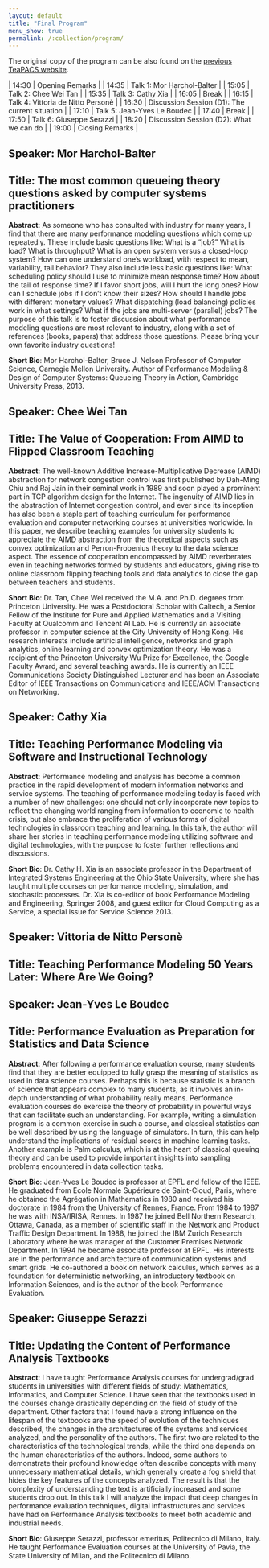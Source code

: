 ```yaml
---
layout: default
title: "Final Program"
menu_show: true
permalink: /:collection/program/
---
```


The original copy of the program can be also found on the [previous TeaPACS website](https://www.performance2021.deib.polimi.it/www.performance2021.deib.polimi.it/teapacs/index.html).

| 14:30 | Opening Remarks                                |
| 14:35 | Talk 1: Mor Harchol-Balter                     |
| 15:05 | Talk 2: Chee Wei Tan                           |
| 15:35 | Talk 3: Cathy Xia                              |
| 16:05 | Break                                          |
| 16:15 | Talk 4: Vittoria de Nitto Personè              |
| 16:30 | Discussion Session (D1): The current situation |
| 17:10 | Talk 5: Jean-Yves Le Boudec                    |
| 17:40 | Break                                          |
| 17:50 | Talk 6: Giuseppe Serazzi                       |
| 18:20 | Discussion Session (D2): What we can do        |
| 19:00 | Closing Remarks                                |

## Speaker: Mor Harchol-Balter
## Title: The most common queueing theory questions asked by computer systems practitioners

**Abstract**:  As someone who has consulted with industry for many years, I find that there are many performance modeling questions which come up repeatedly. These include basic questions like: What is a “job?” What is load? What is throughput? What is an open system versus a closed-loop system? How can one understand one’s workload, with respect to mean, variability, tail behavior? They also include less basic questions like: What scheduling policy should I use to minimize mean response time? How about the tail of response time? If I favor short jobs, will I hurt the long ones? How can I schedule jobs if I don’t know their sizes? How should I handle jobs with different monetary values? What dispatching (load balancing) policies work in what settings? What if the jobs are multi-server (parallel) jobs? The purpose of this talk is to foster discussion about what performance modeling questions are most relevant to industry, along with a set of references (books, papers) that address those questions. Please bring your own favorite industry questions!

**Short Bio**: Mor Harchol-Balter, Bruce J. Nelson Professor of Computer Science, Carnegie Mellon University. Author of Performance Modeling & Design of Computer Systems: Queueing Theory in Action, Cambridge University Press, 2013.

## Speaker: Chee Wei Tan
## Title: The Value of Cooperation: From AIMD to Flipped Classroom Teaching

**Abstract**: The well-known Additive Increase-Multiplicative Decrease (AIMD) abstraction for network congestion control was first published by Dah-Ming Chiu and Raj Jain in their seminal work in 1989 and soon played a prominent part in TCP algorithm design for the Internet. The ingenuity of AIMD lies in the abstraction of Internet congestion control, and ever since its inception has also been a staple part of teaching curriculum for performance evaluation and computer networking courses at universities worldwide. In this paper, we describe teaching examples for university students to appreciate the AIMD abstraction from the theoretical aspects such as convex optimization and Perron-Frobenius theory to the data science aspect. The essence of cooperation encompassed by AIMD reverberates even in teaching networks formed by students and educators, giving rise to online classroom flipping teaching tools and data analytics to close the gap between teachers and students.

**Short Bio**: Dr. Tan, Chee Wei received the M.A. and Ph.D. degrees from Princeton University. He was a Postdoctoral Scholar with Caltech, a Senior Fellow of the Institute for Pure and Applied Mathematics and a Visiting Faculty at Qualcomm and Tencent AI Lab. He is currently an associate professor in computer science at the City University of Hong Kong. His research interests include artificial intelligence, networks and graph analytics, online learning and convex optimization theory. He was a recipient of the Princeton University Wu Prize for Excellence, the Google Faculty Award, and several teaching awards. He is currently an IEEE Communications Society Distinguished Lecturer and has been an Associate Editor of IEEE Transactions on Communications and IEEE/ACM Transactions on Networking.

## Speaker: Cathy Xia
## Title: Teaching Performance Modeling via Software and Instructional Technology
**Abstract**: Performance modeling and analysis has become a common practice in the rapid development of modern information networks and service systems. The teaching of performance modeling today is faced with a number of new challenges: one should not only incorporate new topics to reflect the changing world ranging from information to economic to health crisis, but also embrace the proliferation of various forms of digital technologies in classroom teaching and learning. In this talk, the author will share her stories in teaching performance modeling utilizing software and digital technologies, with the purpose to foster further reflections and discussions.

**Short Bio**: Dr. Cathy H. Xia is an associate professor in the Department of Integrated Systems Engineering at the Ohio State University, where she has taught multiple courses on performance modeling, simulation, and stochastic processes. Dr. Xia is co-editor of book Performance Modeling and Engineering, Springer 2008, and guest editor for Cloud Computing as a Service, a special issue for Service Science 2013.

## Speaker: Vittoria de Nitto Personè 
## Title: Teaching Performance Modeling 50 Years Later: Where Are We Going?

## Speaker: Jean-Yves Le Boudec
## Title: Performance Evaluation as Preparation for Statistics and Data Science

**Abstract**: After following a performance evaluation course, many students find that they are better equipped to fully grasp the meaning of statistics as used in data science courses. Perhaps this is because statistic is a branch of science that appears complex to many students, as it involves an in-depth understanding of what probability really means. Performance evaluation courses do exercise the theory of probability in powerful ways that can facilitate such an understanding. For example, writing a simulation program is a common exercise in such a course, and classical statistics can be well described by using the language of simulators. In turn, this can help understand the implications of residual scores in machine learning tasks. Another example is Palm calculus, which is at the heart of classical queuing theory and can be used to provide important insights into sampling problems encountered in data collection tasks.

**Short Bio**: Jean-Yves Le Boudec is professor at EPFL and fellow of the IEEE. He graduated from Ecole Normale Supérieure de Saint-Cloud, Paris, where he obtained the Agrégation in Mathematics in 1980 and received his doctorate in 1984 from the University of Rennes, France. From 1984 to 1987 he was with INSA/IRISA, Rennes. In 1987 he joined Bell Northern Research, Ottawa, Canada, as a member of scientific staff in the Network and Product Traffic Design Department. In 1988, he joined the IBM Zurich Research Laboratory where he was manager of the Customer Premises Network Department. In 1994 he became associate professor at EPFL. His interests are in the performance and architecture of communication systems and smart grids. He co-authored a book on network calculus, which serves as a foundation for deterministic networking, an introductory textbook on Information Sciences, and is the author of the book Performance Evaluation.

## Speaker: Giuseppe Serazzi
## Title: Updating the Content of Performance Analysis Textbooks

**Abstract**: I have taught Performance Analysis courses for undergrad/grad students in universities with different fields of study: Mathematics, Informatics, and Computer Science. I have seen that the textbooks used in the courses change drastically depending on the field of study of the department. Other factors that I found have a strong influence on the lifespan of the textbooks are the speed of evolution of the techniques described, the changes in the architectures of the systems and services analyzed, and the personality of the authors. The first two are related to the characteristics of the technological trends, while the third one depends on the human characteristics of the authors. Indeed, some authors to demonstrate their profound knowledge often describe concepts with many unnecessary mathematical details, which generally create a fog shield that hides the key features of the concepts analyzed. The result is that the complexity of understanding the text is artificially increased and some students drop out. In this talk I will analyze the impact that deep changes in performance evaluation techniques, digital infrastructures and services have had on Performance Analysis textbooks to meet both academic and industrial needs.

**Short Bio**: Giuseppe Serazzi, professor emeritus, Politecnico di Milano, Italy. He taught Performance Evaluation courses at the University of Pavia, the State University of Milan, and the Politecnico di Milano.